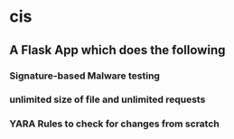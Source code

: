 # cis
## A Flask App which does the following
### Signature-based Malware testing
### unlimited size of file and unlimited requests
### YARA Rules to check for changes from scratch
